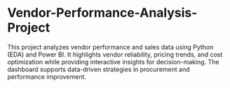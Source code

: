 # Vendor-Performance-Analysis-Project
This project analyzes vendor performance and sales data using Python (EDA) and Power BI. It highlights vendor reliability, pricing trends, and cost optimization while providing interactive insights for decision-making. The dashboard supports data-driven strategies in procurement and performance improvement.

